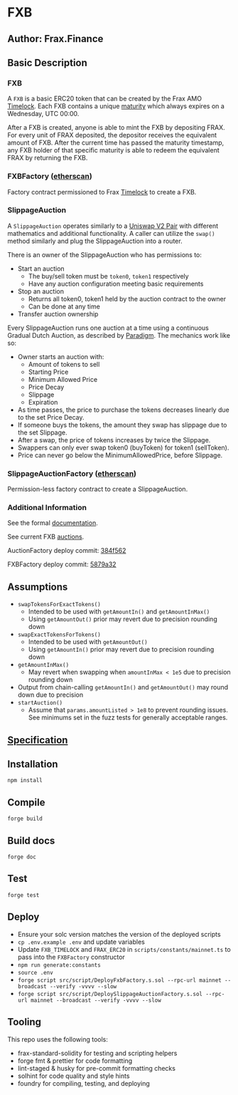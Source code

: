# FXB
## Author: Frax.Finance

## Basic Description
### FXB
A `FXB` is a basic ERC20 token that can be created by the Frax AMO [Timelock](https://etherscan.io/address/0x831822660572bd54ebaa065C2acef662a6277D40/).  Each FXB contains a unique [maturity](https://capital.com/bond-maturity-definition) which always expires on a Wednesday, UTC 00:00.

After a FXB is created, anyone is able to mint the FXB by depositing FRAX.  For every unit of FRAX deposited, the depositor receives the equivalent amount of FXB.  After the current time has passed the maturity timestamp, any FXB holder of that specific maturity is able to redeem the equivalent FRAX by returning the FXB.

### FXBFactory ([etherscan](https://etherscan.io/address/0x7a07D606c87b7251c2953A30Fa445d8c5F856C7A#code))
Factory contract permissioned to Frax [Timelock](https://etherscan.io/address/0x831822660572bd54ebaa065C2acef662a6277D40/) to create a FXB.

### SlippageAuction
A `SlippageAuction` operates similarly to a [Uniswap V2 Pair](https://github.com/Uniswap/v2-core/blob/master/contracts/UniswapV2Pair.sol) with different mathematics and additional functionality.  A caller can utilize the `swap()` method similarly and plug the SlippageAuction into a router.

There is an owner of the SlippageAuction who has permissions to:
- Start an auction
    - The buy/sell token must be `token0`, `token1` respectively
    - Have any auction configuration meeting basic requirements
- Stop an auction
    - Returns all token0, token1 held by the auction contract to the owner
    - Can be done at any time
- Transfer auction ownership

Every SlippageAuction runs one auction at a time using a continuous Gradual Dutch Auction, as described by [Paradigm](https://www.paradigm.xyz/2022/04/gda).  The mechanics work like so:
- Owner starts an auction with:
    - Amount of tokens to sell
    - Starting Price
    - Minimum Allowed Price
    - Price Decay
    - Slippage
    - Expiration
- As time passes, the price to purchase the tokens decreases linearly due to the set Price Decay.
- If someone buys the tokens, the amount they swap has slippage due to the set Slippage.
- After a swap, the price of tokens increases by twice the Slippage.
- Swappers can only ever swap token0 (buyToken) for token1 (sellToken).
- Price can never go below the MinimumAllowedPrice, before Slippage.

### SlippageAuctionFactory ([etherscan](https://etherscan.io/address/0x983aF86c94Fe3963989c22CeeEb6eA8Eac32D263#code))
Permission-less factory contract to create a SlippageAuction.

### Additional Information
See the formal [documentation](https://docs.frax.finance/frax-v3/fxbs).

See current FXB [auctions](https://app.frax.finance/fxb/overview).

AuctionFactory deploy commit: [384f562](https://github.com/FraxFinance/dev-frax-bonds/pull/89/commits/384f562944a8c01bc4159c5f0ab695fa307bfb1e)

FXBFactory deploy commit: [5879a32](https://github.com/FraxFinance/dev-frax-bonds/commit/5879a321a5a9c697fa50aaed1b5e46d2d469cb83)

## Assumptions
- `swapTokensForExactTokens()`
    - Intended to be used with `getAmountIn()` and `getAmountInMax()`
    - Using `getAmountOut()` prior may revert due to precision rounding down
- `swapExactTokensForTokens()`
    - Intended to be used with `getAmountOut()`
    - Using `getAmountIn()` prior may revert due to precision rounding down
- `getAmountInMax()`
    - May revert when swapping when `amountInMax < 1e5` due to precision rounding down
- Output from chain-calling `getAmountIn()` and `getAmountOut()` may round down due to precision
- `startAuction()`
    - Assume that `params.amountListed > 1e8` to prevent rounding issues.  See minimums set in the fuzz tests for generally acceptable ranges.

## [Specification](./specification/README.md)

## Installation
`npm install`

## Compile
`forge build`

## Build docs
`forge doc`

## Test
`forge test`

## Deploy
- Ensure your solc version matches the version of the deployed scripts
- `cp .env.example .env` and update variables
- Update `FXB_TIMELOCK` and `FRAX_ERC20` in `scripts/constants/mainnet.ts` to pass into the `FXBFactory` constructor
- `npm run generate:constants`
- `source .env`
- `forge script src/script/DeployFxbFactory.s.sol --rpc-url mainnet --broadcast --verify -vvvv --slow`
- `forge script src/script/DeploySlippageAuctionFactory.s.sol --rpc-url mainnet --broadcast --verify -vvvv --slow`


## Tooling
This repo uses the following tools:
- frax-standard-solidity for testing and scripting helpers
- forge fmt & prettier for code formatting
- lint-staged & husky for pre-commit formatting checks
- solhint for code quality and style hints
- foundry for compiling, testing, and deploying
